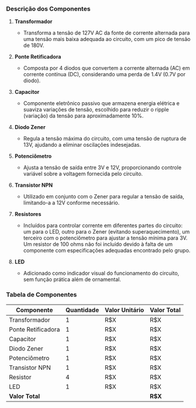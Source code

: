 ### Descrição dos Componentes

1. **Transformador**
   - Transforma a tensão de 127V AC da fonte de corrente alternada para uma tensão mais baixa adequada ao circuito, com um pico de tensão de 180V.

2. **Ponte Retificadora**
   - Composta por 4 diodos que convertem a corrente alternada (AC) em corrente contínua (DC), considerando uma perda de 1.4V (0.7V por diodo).

3. **Capacitor**
   - Componente eletrônico passivo que armazena energia elétrica e suaviza variações de tensão, escolhido para reduzir o ripple (variação) da tensão para aproximadamente 10%.

4. **Diodo Zener**
   - Regula a tensão máxima do circuito, com uma tensão de ruptura de 13V, ajudando a eliminar oscilações indesejadas.

5. **Potenciômetro**
   - Ajusta a tensão de saída entre 3V e 12V, proporcionando controle variável sobre a voltagem fornecida pelo circuito.

6. **Transistor NPN**
   - Utilizado em conjunto com o Zener para regular a tensão de saída, limitando-a a 12V conforme necessário.

7. **Resistores**
   - Incluídos para controlar corrente em diferentes partes do circuito: um para o LED, outro para o Zener (evitando superaquecimento), um terceiro com o potenciômetro para ajustar a tensão mínima para 3V. Um resistor de 100 ohms não foi incluído devido à falta de um componente com especificações adequadas encontrado pelo grupo.

8. **LED**
   - Adicionado como indicador visual do funcionamento do circuito, sem função prática além de ornamental.

### Tabela de Componentes

| Componente           | Quantidade | Valor Unitário | Valor Total |
|----------------------|------------|----------------|-------------|
| Transformador        | 1          | R$X            | R$X         |
| Ponte Retificadora   | 1          | R$X            | R$X         |
| Capacitor            | 1          | R$X            | R$X         |
| Diodo Zener          | 1          | R$X            | R$X         |
| Potenciômetro        | 1          | R$X            | R$X         |
| Transistor NPN       | 1          | R$X            | R$X         |
| Resistor             | 4          | R$X            | R$X         |
| LED                  | 1          | R$X            | R$X         |
| **Valor Total**      |            |                | **R$X**     |

